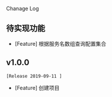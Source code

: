Chanage Log 

## 待实现功能
- [Feature] 根据服务名数组查询配置集合


## v1.0.0
    [Release 2019-09-11 ]
- [Feature] 创建项目 








